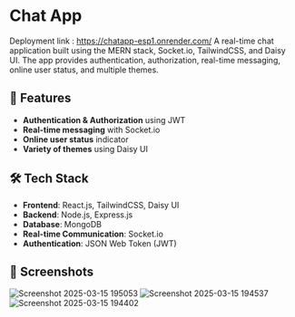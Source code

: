 # Chat App

Deployment link : https://chatapp-esp1.onrender.com/
A real-time chat application built using the MERN stack, Socket.io, TailwindCSS, and Daisy UI. The app provides authentication, authorization, real-time messaging, online user status, and multiple themes.

## 🚀 Features
-  **Authentication & Authorization** using JWT
-  **Real-time messaging** with Socket.io
-  **Online user status** indicator
-  **Variety of themes** using Daisy UI

## 🛠️ Tech Stack
- **Frontend**: React.js, TailwindCSS, Daisy UI
- **Backend**: Node.js, Express.js
- **Database**: MongoDB
- **Real-time Communication**: Socket.io
- **Authentication**: JSON Web Token (JWT)

## 📸 Screenshots
![Screenshot 2025-03-15 195053](https://github.com/user-attachments/assets/138e584c-bcf2-4f81-b40f-6aea698a3428)
![Screenshot 2025-03-15 194537](https://github.com/user-attachments/assets/165be8fe-dfa1-41ad-9f77-0a9c90c9c2f0)
![Screenshot 2025-03-15 194402](https://github.com/user-attachments/assets/039b1cc4-8e67-497e-8472-aece3624c864)




